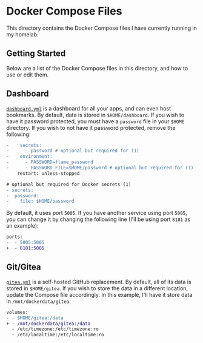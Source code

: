 # Docker Compose Files

This directory contains the Docker Compose files I have currently running in my homelab.

## Getting Started

Below are a list of the Docker Compose files in this directory, and how to use or edit them.

## Dashboard
[`dashboard.yml`](dashboard.yml) is a dashboard for all your apps, and can even host bookmarks. By default, data is stored in `$HOME/dashboard`. If you wish to have it password protected, you must have a `password` file in your `$HOME` directory. If you wish to not have it password protected, remove the following:
```diff
-    secrets:
-      - password # optional but required for (1)
-    environment:
-      - PASSWORD=flame_password
-      - PASSWORD_FILE=$HOME/password # optional but required for (1)
    restart: unless-stopped

# optional but required for Docker secrets (1)
- secrets:
-  password:
-    file: $HOME/password

```
By default, it uses port `5005`. If you have another service using port `5005`, you can change it by changing the following line (I'll be using port `8181` as an example):
```diff
ports:
-  - 5005:5005
+  - 8181:5005
```

## Git/Gitea
[`gitea.yml`](gitea.yml) is a self-hosted GitHub replacement. By default, all of its data is stored in `$HOME/gitea`. If you wish to store the data in a different location, update the Compose file accordingly. In this example, I'll have it store data in `/mnt/dockerdata/gitea`:
```diff
volumes:
- - $HOME/gitea:/data
+ - /mnt/dockerdata/gitea:/data
  - /etc/timezone:/etc/timezone:ro
  - /etc/localtime:/etc/localtime:ro
```
